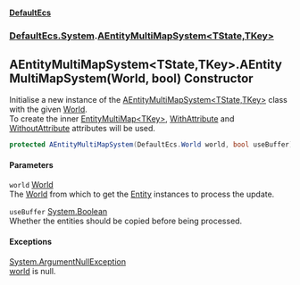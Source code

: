 #### [DefaultEcs](DefaultEcs.md 'DefaultEcs')
### [DefaultEcs.System](DefaultEcs.md#DefaultEcs_System 'DefaultEcs.System').[AEntityMultiMapSystem&lt;TState,TKey&gt;](AEntityMultiMapSystem_TState_TKey_.md 'DefaultEcs.System.AEntityMultiMapSystem&lt;TState,TKey&gt;')
## AEntityMultiMapSystem&lt;TState,TKey&gt;.AEntityMultiMapSystem(World, bool) Constructor
Initialise a new instance of the [AEntityMultiMapSystem&lt;TState,TKey&gt;](AEntityMultiMapSystem_TState_TKey_.md 'DefaultEcs.System.AEntityMultiMapSystem&lt;TState,TKey&gt;') class with the given [World](AEntityMultiMapSystem_TState_TKey__World.md 'DefaultEcs.System.AEntityMultiMapSystem&lt;TState,TKey&gt;.World').  
To create the inner [EntityMultiMap&lt;TKey&gt;](EntityMultiMap_TKey_.md 'DefaultEcs.EntityMultiMap&lt;TKey&gt;'), [WithAttribute](WithAttribute.md 'DefaultEcs.System.WithAttribute') and [WithoutAttribute](WithoutAttribute.md 'DefaultEcs.System.WithoutAttribute') attributes will be used.  
```csharp
protected AEntityMultiMapSystem(DefaultEcs.World world, bool useBuffer);
```
#### Parameters
<a name='DefaultEcs_System_AEntityMultiMapSystem_TState_TKey__AEntityMultiMapSystem(DefaultEcs_World_bool)_world'></a>
`world` [World](World.md 'DefaultEcs.World')  
The [World](AEntityMultiMapSystem_TState_TKey__World.md 'DefaultEcs.System.AEntityMultiMapSystem&lt;TState,TKey&gt;.World') from which to get the [Entity](Entity.md 'DefaultEcs.Entity') instances to process the update.
  
<a name='DefaultEcs_System_AEntityMultiMapSystem_TState_TKey__AEntityMultiMapSystem(DefaultEcs_World_bool)_useBuffer'></a>
`useBuffer` [System.Boolean](https://docs.microsoft.com/en-us/dotnet/api/System.Boolean 'System.Boolean')  
Whether the entities should be copied before being processed.
  
#### Exceptions
[System.ArgumentNullException](https://docs.microsoft.com/en-us/dotnet/api/System.ArgumentNullException 'System.ArgumentNullException')  
[world](AEntityMultiMapSystem_TState_TKey__AEntityMultiMapSystem(World_bool).md#DefaultEcs_System_AEntityMultiMapSystem_TState_TKey__AEntityMultiMapSystem(DefaultEcs_World_bool)_world 'DefaultEcs.System.AEntityMultiMapSystem&lt;TState,TKey&gt;.AEntityMultiMapSystem(DefaultEcs.World, bool).world') is null.
